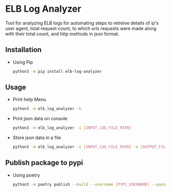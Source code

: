 # ELB Log Analyzer

Tool for analyzing ELB logs for automating steps to retreive details of ip's user agent, total request count, to which urls requests were made along with their total count, and http methods in json format.

## Installation

- Using Pip

    ```bash
    python3 -m pip install elb-log-analyzer
    ```

## Usage

- Print help Menu

    ```bash
    python3 -m elb_log_analyzer -h
    ```

- Print json data on console

    ```bash
    python3 -m elb_log_analyzer -i [INPUT_LOG_FILE_PATH]
    ```

- Store json data in a file

    ```bash
    python3 -m elb_log_analyzer -i [INPUT_LOG_FILE_PATH] -o [OUTPUT_FILE_PATH]
    ```

## Publish package to pypi

- Using poetry

    ```bash
    python3 -m poetry publish --build --username [PYPI_USERNAME] --password [PYPI_PASSWORD]
    ```
